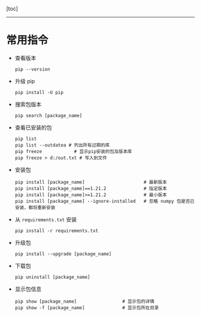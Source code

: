 [toc]

---

# 常用指令

- 查看版本

  ```shell
  pip --version
  ```

- 升级 pip

  ```shell
  pip install -U pip
  ```

- 搜索包版本

  ```shell
  pip search [package_name]
  ```

- 查看已安装的包

  ```shell
  pip list
  pip list --outdatea # 列出所有过期的库
  pip freeze 			# 显示pip安装的包及版本库
  pip freeze > d:/out.txt # 写入到文件
  ```

- 安装包

  ```shell
  pip install [package_name]                      # 最新版本
  pip install [package_name]==1.21.2              # 指定版本
  pip install [package_name]>=1.21.2              # 最小版本
  pip install [package_name] --ignore-installed   # 忽略 numpy 包是否已安装，都将重新安装
  ```

- 从 `requirements.txt` 安装

  ```shell
  pip install -r requirements.txt
  ```

- 升级包

  ```shell
  pip install --upgrade [package_name]
  ```

- 下载包

  ```shell
  pip uninstall [package_name]
  ```

- 显示包信息

  ```shell
  pip show [package_name]                 # 显示包的详情
  pip show -f [package_name]              # 显示包所在目录
  ```

  